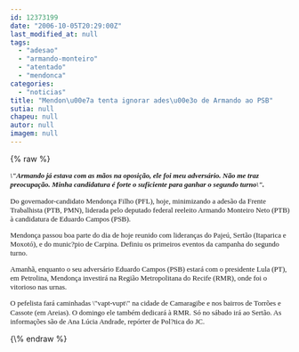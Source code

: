 ```yaml
---
id: 12373199
date: "2006-10-05T20:29:00Z"
last_modified_at: null
tags:
  - "adesao"
  - "armando-monteiro"
  - "atentado"
  - "mendonca"
categories:
  - "noticias"
title: "Mendon\u00e7a tenta ignorar ades\u00e3o de Armando ao PSB"
sutia: null
chapeu: null
autor: null
imagem: null
---
```

{\% raw %}
<p><B><I><FONT size=2></p>
<p><P><FONT face=Verdana>\"Armando já estava com as mãos na oposição, ele foi meu adversário. Não me traz preocupação. Minha candidatura é forte o suficiente para ganhar o segundo turno\".</FONT></P></I></B></p>
<p><P><FONT face=Verdana>Do governador-candidato Mendonça Filho (PFL), hoje, minimizando a adesão da Frente Trabalhista (PTB, PMN), liderada pelo deputado federal reeleito Armando Monteiro Neto (PTB) à candidatura de Eduardo Campos (PSB).</FONT></P><B></B></p>
<p><P><FONT face=Verdana>Mendonça passou boa parte do dia de hoje reunido com lideranças do Pajeú, Sertão (Itaparica e Moxotó), e do munic?pio de Carpina. Definiu os primeiros eventos da campanha do segundo turno.</FONT></P></p>
<p><P><FONT face=Verdana>Amanhã, enquanto o seu adversário Eduardo Campos (PSB)&nbsp;estará com o presidente Lula (PT), em Petrolina, Mendonça investirá na Região Metropolitana do Recife (RMR), onde foi o vitorioso nas urnas. </FONT></P></p>
<p><P><FONT face=Verdana>O pefelista fará caminhadas \"vapt-vupt\" na cidade de Camaragibe e nos bairros de Torrões e Cassote (em Areias). O domingo ele também dedicará à RMR.</FONT> <FONT face=Verdana>Só no sábado irá ao Sertão. As informações são de Ana Lúcia Andrade, repórter de Pol?tica do JC.</FONT></P></FONT> </p>
{\% endraw %}
